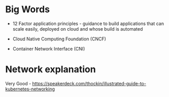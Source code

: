 # Big Words

- 12 Factor application principles - guidance to build applications that can scale easily, deployed on cloud and whose build is automated

- Cloud Native Computing Foundation (CNCF)

- Container Network Interface (CNI)


# Network explanation

Very Good - https://speakerdeck.com/thockin/illustrated-guide-to-kubernetes-networking